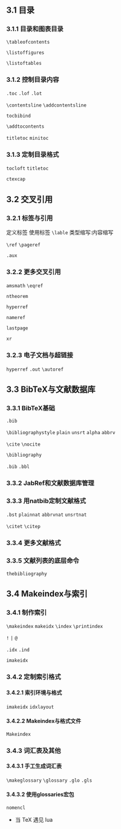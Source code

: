 ## 3.1 目录
### 3.1.1 目录和图表目录
`\tableofcontents` 

`\listoffigures`

`\listoftables`

### 3.1.2 控制目录内容
`.toc` `.lof` `.lot`

`\contentsline` 
`\addcontentsline`

`tocbibind`

`\addtocontents`

`titletoc` `minitoc`

### 3.1.3 定制目录格式
`tocloft`
`titletoc`

`ctexcap`

## 3.2 交叉引用
### 3.2.1 标签与引用
定义标签 使用标签
`\lable`
类型缩写:内容缩写

`\ref` `\pageref`

`.aux`

### 3.2.2 更多交叉引用
`amsmath` `\eqref`

`ntheorem`

`hyperref`

`nameref`

`lastpage`

`xr`

### 3.2.3 电子文档与超链接
`hyperref` `.out`
`\autoref`

## 3.3 BibTeX与文献数据库
### 3.3.1 BibTeX基础
`.bib`

`\bibliographystyle` `plain` `unsrt` `alpha` `abbrv`

`\cite` `\nocite`

`\bibliography`

`.bib` `.bbl` 

### 3.3.2 JabRef和文献数据库管理
### 3.3.3 用natbib定制文献格式
`.bst` `plainnat` `abbrvnat` `unsrtnat` 

`\citet` `\citep`

### 3.3.4 更多文献格式
### 3.3.5 文献列表的底层命令
`thebibliography`

## 3.4 Makeindex与索引
### 3.4.1 制作索引
`\makeindex`
`makeidx` 
`\index`
`\printindex`

`!`  `|`  `@`

`.idx` `.ind`

`imakeidx`

### 3.4.2 定制索引格式
#### 3.4.2.1 索引环境与格式
`imakeidx` `idxlayout`

#### 3.4.2.2 Makeindex与格式文件
`Makeindex`

### 3.4.3 词汇表及其他
#### 3.4.3.1 手工生成词汇表
`\makeglossary` `\glossary` `.glo` `.gls`
#### 3.4.3.2 使用glossaries宏包
`nomencl`

- 当 TeX 遇见 lua